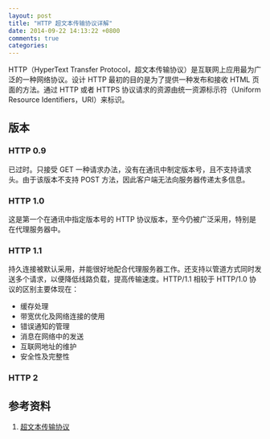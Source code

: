 ```yaml
---
layout: post
title: "HTTP 超文本传输协议详解"
date: 2014-09-22 14:13:22 +0800
comments: true
categories: 
---
```


HTTP（HyperText Transfer Protocol，超文本传输协议）是互联网上应用最为广泛的一种网络协议。设计 HTTP 最初的目的是为了提供一种发布和接收 HTML 页面的方法。通过 HTTP 或者 HTTPS 协议请求的资源由统一资源标示符（Uniform Resource Identifiers，URI）来标识。

<!-- more -->

## 版本

### HTTP 0.9

已过时。只接受 GET 一种请求办法，没有在通讯中制定版本号，且不支持请求头。由于该版本不支持 POST 方法，因此客户端无法向服务器传递太多信息。

### HTTP 1.0

这是第一个在通讯中指定版本号的 HTTP 协议版本，至今仍被广泛采用，特别是在代理服务器中。

### HTTP 1.1

持久连接被默认采用，并能很好地配合代理服务器工作。还支持以管道方式同时发送多个请求，以便降低线路负载，提高传输速度。HTTP/1.1 相较于 HTTP/1.0 协议的区别主要体现在：

* 缓存处理
* 带宽优化及网络连接的使用
* 错误通知的管理
* 消息在网络中的发送
* 互联网地址的维护
* 安全性及完整性

### HTTP 2






## 参考资料

1. [超文本传输协议][1]


[1]: http://zh.wikipedia.org/wiki/%E8%B6%85%E6%96%87%E6%9C%AC%E4%BC%A0%E8%BE%93%E5%8D%8F%E8%AE%AE